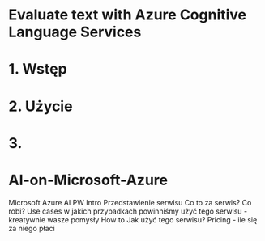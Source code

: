 # Evaluate text with Azure Cognitive Language Services
# 1. Wstęp
# 2. Użycie
# 3. 
# AI-on-Microsoft-Azure
Microsoft Azure AI PW 
Intro
Przedstawienie serwisu
Co to za serwis? Co robi?
Use cases
w jakich przypadkach powinniśmy użyć tego serwisu - kreatywnie wasze pomysły
How to
Jak użyć tego serwisu?
Pricing - ile się za niego płaci
